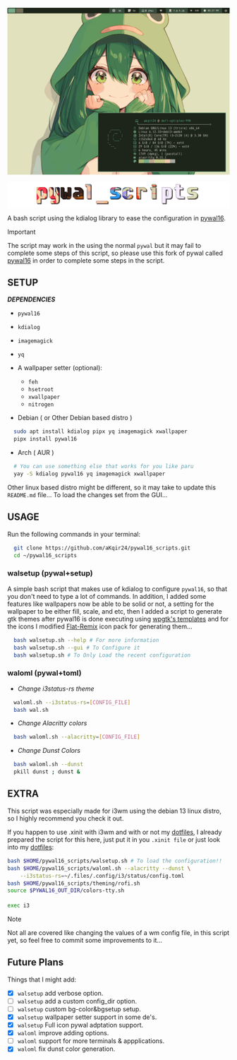 ![Prev](prev.gif)

<img src="thumb.png" align="center"></img>

A bash script using the kdialog library to ease the configuration in [pywal16](https://github.com/eylles/pywal16).

> [!important] 
> The script may work in the using the normal `pywal` but it may fail to complete some steps of this script, so please use this fork of pywal called [pywal16](https://github.com/eylles/pywal16) in order to complete some steps in the script.

## SETUP
_**DEPENDENCIES**_
- `pywal16`
- `kdialog`
- `imagemagick`
- `yq`
- A wallpaper setter (optional):
  - `feh`
  - `hsetroot`
  - `xwallpaper`
  - `nitrogen`

- Debian ( or Other Debian based distro )
```bash
  sudo apt install kdialog pipx yq imagemagick xwallpaper
  pipx install pywal16
```

- Arch ( AUR )
```bash
  # You can use something else that works for you like paru
  yay -S kdialog pywal16 yq imagemagick xwallpaper
```
Other linux based distro might be different, so it may take to update this `README.md` file...
To load the changes set from the GUI...
<br>
## USAGE
Run the following commands in your terminal:
```bash
  git clone https://github.com/aKqir24/pywal16_scripts.git
  cd ~/pywal16_scripts
```
### walsetup (pywal+setup)
A simple bash script that makes use of kdialog to configure `pywal16`, so that you don't need to type a lot of commands. In addition, I added some features like wallpapers now be able to be solid or not, a setting for the wallpaper to be either fill, scale, and etc, then I added a script to generate gtk themes after pywal16 is done executing using [wpgtk's templates](https://github.com/deviantfero/wpgtk-templates) and for the icons I modified [Flat-Remix](https://github.com/daniruiz/Flat-Remix) icon pack for generating them...
```bash
  bash walsetup.sh --help # For more information 
  bash walsetup.sh --gui # To Configure it
  bash walsetup.sh # To Only Load the recent configuration
```

### waloml (pywal+toml)
- _Change i3status-rs theme_
```bash
  waloml.sh --i3status-rs=[CONFIG_FILE]
  bash wal.sh
```
- _Change Alacritty colors_
```bash
  bash waloml.sh --alacritty=[CONFIG_FILE]
```
- _Change Dunst Colors_
```bash
  bash waloml.sh --dunst
  pkill dunst ; dunst & 
```

## EXTRA
This script was especially made for i3wm using the debian 13 linux distro, so I highly recommend you check it out.

If you happen to use .xinit with i3wm and with or not my [dotfiles](https://aKqir24/.files), I already prepared the script for this here, just put it in you `.xinit file` or just look into my [dotfiles](https://aKqir24/.files):

```bash
bash $HOME/pywal16_scripts/walsetup.sh # To load the configuration!!
bash $HOME/pywal16_scripts/waloml.sh --alacritty --dunst \
	--i3status-rs=~/.files/.config/i3/status/config.toml
bash $HOME/pywal16_scripts/theming/rofi.sh
source $PYWAL16_OUT_DIR/colors-tty.sh

exec i3
```
> [!note]
> Not all are covered like changing the values of a wm config file, in this script yet, so feel free to commit some improvements to it...

## Future Plans
Things that I might add:
- [x] `walsetup` add verbose option.
- [ ] `walsetup` add a custom config_dir option.
- [ ] `walsetup` custom bg-color&bgsetup setup.
- [x] `walsetup` wallpaper setter support in some de's.
- [x] `walsetup` Full icon pywal adptation support.
- [x] `waloml` improve adding options.
- [ ] `waloml` support for more terminals & appplications.
- [x] `waloml` fix dunst color generation.
